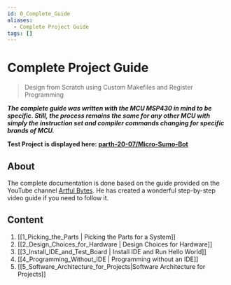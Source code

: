 ```yaml
---
id: 0_Complete_Guide
aliases:
  - Complete Project Guide
tags: []
---
```



# Complete Project Guide

> Design from Scratch using Custom Makefiles and Register Programming

***The complete guide was written with the MCU MSP430 in mind to be specific. Still, the process remains the same for any other MCU with simply the instruction set and compiler commands changing for specific brands of MCU.***

**Test Project is displayed here: [parth-20-07/Micro-Sumo-Bot](https://github.com/parth-20-07/Micro-Sumo-Bot)**


## About

The complete documentation is done based on the guide provided on the YouTube channel [Artful Bytes](https://www.youtube.com/playlist?list=PLS_iNJJVTtiRV0DZRDcTHnvAuDrKGPN40). He has created a wonderful step-by-step video guide if you need to follow it.

## Content

1. [[1_Picking_the_Parts | Picking the Parts for a System]]
2. [[2_Design_Choices_for_Hardware | Design Choices for Hardware]]
3. [[3_Install_IDE_and_Test_Board | Install IDE and Run Hello World]]
4. [[4_Programming_Without_IDE | Programming without an IDE]]
5. [[5_Software_Architecture_for_Projects|Software Architecture for Projects]]

